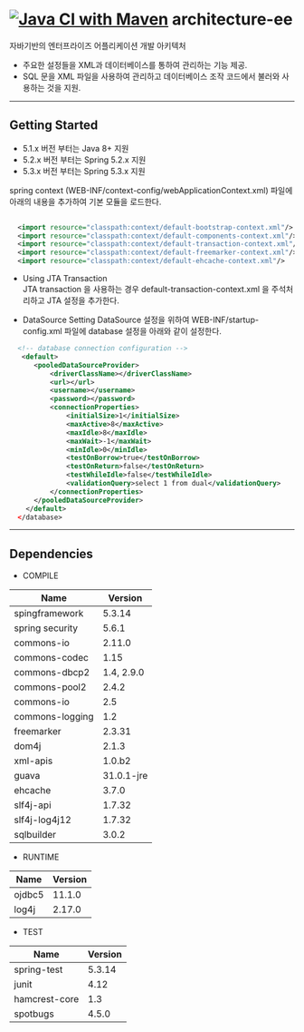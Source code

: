 # [![Java CI with Maven](https://github.com/andang72/architecture-ee/actions/workflows/maven.yml/badge.svg)](https://github.com/andang72/architecture-ee/actions/workflows/maven.yml) architecture-ee

자바기반의 엔터프라이즈 어플리케이션 개발 아키텍처

- 주요한 설정들을 XML과 데이터베이스를 통하여 관리하는 기능 제공.
- SQL 문을 XML 파일을 사용하여 관리하고 데이터베이스 조작 코드에서 불러와 사용하는 것을 지원.


------
## Getting Started

- 5.1.x 버전 부터는 Java 8+ 지원
- 5.2.x 버전 부터는 Spring 5.2.x 지원
- 5.3.x 버전 부터는 Spring 5.3.x 지원

spring context (WEB-INF/context-config/webApplicationContext.xml) 파일에 아래의 내용을 추가하여 기본 모듈을 로드한다.

```xml
	
  <import resource="classpath:context/default-bootstrap-context.xml"/>	
  <import resource="classpath:context/default-components-context.xml"/>
  <import resource="classpath:context/default-transaction-context.xml"/>
  <import resource="classpath:context/default-freemarker-context.xml"/>
  <import resource="classpath:context/default-ehcache-context.xml"/>
 ``` 

* Using JTA Transaction    
JTA transaction 을 사용하는 경우 default-transaction-context.xml 을 주석처리하고 JTA 설정을 추가한다.

* DataSource Setting
DataSource 설정을 위하여 WEB-INF/startup-config.xml 파일에 database 설정을 아래와 같이 설정한다.

```xml
  <!-- database connection configuration -->
   <default>
      <pooledDataSourceProvider> 
          <driverClassName></driverClassName> 
          <url></url>
          <username></username>
          <password></password>
          <connectionProperties>
              <initialSize>1</initialSize>
              <maxActive>8</maxActive>
              <maxIdle>8</maxIdle>
              <maxWait>-1</maxWait>
              <minIdle>0</minIdle>
              <testOnBorrow>true</testOnBorrow>
              <testOnReturn>false</testOnReturn>
              <testWhileIdle>false</testWhileIdle>
              <validationQuery>select 1 from dual</validationQuery>
          </connectionProperties>
      </pooledDataSourceProvider>
    </default> 
  </database> 
 ``` 
  
------

## Dependencies

* COMPILE

| Name | Version |
|------------|---------|
| spingframework | 5.3.14 |
| spring security | 5.6.1 |
| commons-io | 2.11.0 |
| commons-codec | 1.15 |
| commons-dbcp2 | 1.4, 2.9.0 |
| commons-pool2 | 2.4.2 |
| commons-io | 2.5 |
| commons-logging | 1.2 |
| freemarker | 2.3.31 |
| dom4j | 2.1.3 |
| xml-apis | 1.0.b2 |
| guava | 31.0.1-jre |
| ehcache | 3.7.0 |
| slf4j-api | 1.7.32 |
| slf4j-log4j12 | 1.7.32 |
| sqlbuilder | 3.0.2 |


* RUNTIME

| Name | Version |
|------------|---------|
|   ojdbc5 | 11.1.0 |
|   log4j | 2.17.0 |

* TEST

| Name | Version |
|------------|---------|
|  spring-test | 5.3.14 |
|  junit | 4.12 |
|  hamcrest-core | 1.3 |
|  spotbugs | 4.5.0 |



